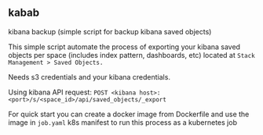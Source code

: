 ## kabab
kibana backup  (simple script for backup kibana saved objects)

This simple script automate the process of exporting your kibana saved objects per space (includes index pattern, dashboards, etc) located at `Stack Management > Saved Objects.`

Needs s3 credentials and your kibana credentials.

Using kibana API request:
`POST <kibana host>:<port>/s/<space_id>/api/saved_objects/_export`

For quick start you can create a docker image from Dockerfile and use the image in `job.yaml` k8s manifest to run this process as a kubernetes job

